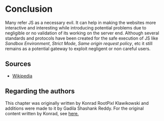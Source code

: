 # Conclusion

Many refer JS as a necessary evil. It can help in making the websites more interactive and interesting
while introducing potential problems due to negligible or no validation of its working on the server
end. Although several standards and protocols have been created for the safe execution of JS like
*Sandbox Environment*, *Strict Mode*, *Same origin request policy*, etc it still remains as a potential
gateway to exploit negligent or non careful users.

## Sources

* [Wikipedia](https://en.wikipedia.org/wiki/JavaScript)

## Regarding the authors

This chapter was originally written by Konrad RootPixl Klawikowski and additions were made to it
by Gadila Shashank Reddy. For the original content written by Konrad, see
[here.](https://github.com/RootPixl/Community-Programming-Book/tree/f8c9cf8fc2d7cad783f85393e3e5103f8bc76b35/book/languages/js)
